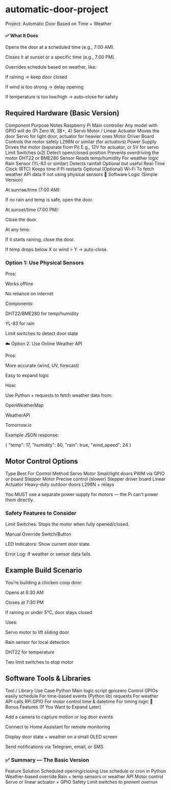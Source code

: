 # automatic-door-project

Project: Automatic Door Based on Time + Weather
#### ✅ What It Does

Opens the door at a scheduled time (e.g., 7:00 AM).

Closes it at sunset or a specific time (e.g., 7:00 PM).

Overrides schedule based on weather, like:

If raining → keep door closed

If wind is too strong → delay opening

If temperature is too low/high → auto-close for safety

## Required Hardware (Basic Version)
Component	Purpose	Notes
Raspberry Pi	Main controller	Any model with GPIO will do (Pi Zero W, 3B+, 4)
Servo Motor / Linear Actuator	Moves the door	Servo for light door, actuator for heavier ones
Motor Driver Board	Controls the motor safely	L298N or similar (for actuators)
Power Supply	Drives the motor (separate from Pi)	E.g., 12V for actuator, or 5V for servo
Limit Switches (x2)	Detect open/closed position	Prevents overdriving the motor
DHT22 or BME280 Sensor	Reads temp/humidity	For weather logic
Rain Sensor (YL-83 or similar)	Detects rainfall	Optional but useful
Real-Time Clock (RTC)	Keeps time if Pi restarts	Optional
(Optional) Wi-Fi	To fetch weather API data	If not using physical sensors
🧠 Software Logic (Simple Version)

At sunrise/time (7:00 AM):

If no rain and temp is safe, open the door.

At sunset/time (7:00 PM):

Close the door.

At any time:

If it starts raining, close the door.

If temp drops below X or wind > Y → auto-close.

### Option 1: Use Physical Sensors

Pros:

Works offline

No reliance on internet

Components:

DHT22/BME280 for temp/humidity

YL-83 for rain

Limit switches to detect door state

☁️ Option 2: Use Online Weather API

Pros:

More accurate (wind, UV, forecast)

Easy to expand logic

How:

Use Python + requests to fetch weather data from:

OpenWeatherMap

WeatherAPI

Tomorrow.io

Example JSON response:

{
  "temp": 17,
  "humidity": 80,
  "rain": true,
  "wind_speed": 24
}

## Motor Control Options
Type	Best For	Control Method
Servo Motor	Small/light doors	PWM via GPIO or board
Stepper Motor	Precise control (slower)	Stepper driver board
Linear Actuator	Heavy-duty outdoor doors	L298N + relays

You MUST use a separate power supply for motors — the Pi can't power them directly.

### Safety Features to Consider

Limit Switches: Stops the motor when fully opened/closed.

Manual Override Switch/Button

LED Indicators: Show current door state.

Error Log: If weather or sensor data fails.

## Example Build Scenario

You’re building a chicken coop door:

Opens at 6:30 AM

Closes at 7:30 PM

If raining or under 5°C, door stays closed

Uses:

Servo motor to lift sliding door

Rain sensor for local detection

DHT22 for temperature

Two limit switches to stop motor

## Software Tools & Libraries
Tool / Library	Use Case
Python	Main logic script
gpiozero	Control GPIOs easily
schedule	For time-based events (Python lib)
requests	For weather API calls
RPi.GPIO	For motor control
time & datetime	For timing logic
🧠 Bonus Features (If You Want to Expand Later)

Add a camera to capture motion or log door events

Connect to Home Assistant for remote monitoring

Display door state + weather on a small OLED screen

Send notifications via Telegram, email, or SMS

### ✅ Summary — The Basic Version
Feature	Solution
Scheduled opening/closing	Use schedule or cron in Python
Weather-based override	Rain + temp sensors or weather API
Motor control	Servo or linear actuator + GPIO
Safety	Limit switches to prevent overrun
